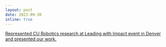 ```yaml
---
layout: post
date: 2023-09-30
inline: true
---
```


[Represented CU Robotics research at Leading with Impact event in Denver and presented our work.](https://www.colorado.edu/engineering-facultystaff/newsletter/engineering-communications-marketing/sept-30-2023)
